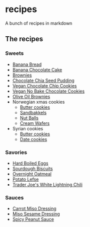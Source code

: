 # recipes

A bunch of recipes in markdown

## The recipes

### Sweets

- [Banana Bread](md/banana-bread.md)
- [Banana Chocolate Cake](md/banana-chocolate-cake.md)
- [Brownies](md/brownies.md)
- [Chocolate Chia Seed Pudding](md/chocolate-chia-seed-pudding.md)
- [Vegan Chocolate Chip Cookies](md/vegan-chocolate-chip-cookies.md)
- [Vegan No Bake Chocolate Cookies](md/vegan-no-bake-chocolate-cookies.md)
- [Olive Oil Brownies](md/olive-oil-brownies.md)
- Norwegian xmas cookies
  - [Butter cookies](md/norwegian-butter-cookies.md)
  - [Sandbakkels](md/sandbakkels.md)
  - [Nut Balls](md/nut-balls.md)
  - [Cream Wafers](md/cream-wafers.md)
- Syrian cookies
  - [Butter cookies](md/syrian-butter-cookies.md)
  - [Date cookies](md/syrian-date-cookies.md)

### Savories

- [Hard Boiled Eggs](md/hard-boiled-eggs.md)
- [Sourdough Biscuits](md/sourdough-biscuits.md)
- [Overnight Oatmeal](md/overnight-oatmeal.md)
- [Potato Lefse](md/potato-lefse.md)
- [Trader Joe's White Lightning Chili](md/white-lightning-chili.md)

### Sauces

- [Carrot Miso Dressing](md/carrot-miso-dressing.md)
- [Miso Sesame Dressing](md/miso-sesame-dressing.md)
- [Spicy Peanut Sauce](md/spicy-peanut-sauce.md)
